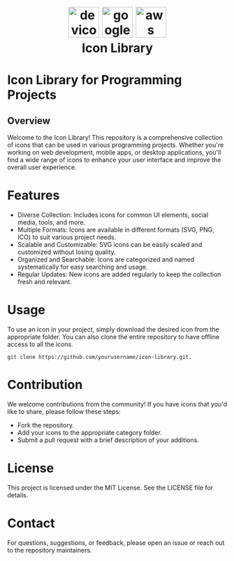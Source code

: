 <h1 align="center">
  <br>
  <a href="https://cdn.jsdelivr.net/gh/devicons/devicon@latest/icons/devicon/devicon-original.svg"><img src="https://cdn.jsdelivr.net/gh/devicons/devicon@latest/icons/devicon/devicon-original.svg" alt="devicon" width="70"></a>
  <a href="https://cdn.jsdelivr.net/gh/devicons/devicon@latest/icons/googlecloud/googlecloud-original.svg"><img src="https://cdn.jsdelivr.net/gh/devicons/devicon@latest/icons/googlecloud/googlecloud-original.svg" alt="google_cloud" width="70"></a>
  <a href="https://cdn.jsdelivr.net/gh/devicons/devicon@latest/icons/amazonwebservices/amazonwebservices-original-wordmark.svg"><img src="https://cdn.jsdelivr.net/gh/devicons/devicon@latest/icons/amazonwebservices/amazonwebservices-original-wordmark.svg" alt="aws" width="70"></a>
  <br>
  Icon Library
  <br>

# Icon Library for Programming Projects

## Overview

Welcome to the Icon Library! This repository is a comprehensive collection of icons that can be used in various programming projects. Whether you're working on web development, mobile apps, or desktop applications, you'll find a wide range of icons to enhance your user interface and improve the overall user experience.

# Features

- Diverse Collection: Includes icons for common UI elements, social media, tools, and more.
- Multiple Formats: Icons are available in different formats (SVG, PNG, ICO) to suit various project needs.
- Scalable and Customizable: SVG icons can be easily scaled and customized without losing quality.
- Organized and Searchable: Icons are categorized and named systematically for easy searching and usage.
- Regular Updates: New icons are added regularly to keep the collection fresh and relevant.

# Usage

To use an icon in your project, simply download the desired icon from the appropriate folder. You can also clone the entire repository to have offline access to all the icons.

```
git clone https://github.com/yourusername/icon-library.git.
```

# Contribution

We welcome contributions from the community! If you have icons that you'd like to share, please follow these steps:

- Fork the repository.
- Add your icons to the appropriate category folder.
- Submit a pull request with a brief description of your additions.

# License

This project is licensed under the MIT License. See the LICENSE file for details.

# Contact

For questions, suggestions, or feedback, please open an issue or reach out to the repository maintainers.
